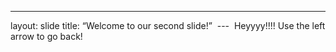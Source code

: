 ---
layout:  slide
title:  “Welcome  to  our  second  slide!”
 --- 
Heyyyy!!!!
Use  the  left  arrow  to  go  back!
